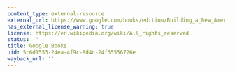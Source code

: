 ```yaml
---
content_type: external-resource
external_url: https://www.google.com/books/edition/Building_a_New_American_State/W37zSNcybaEC?hl=en&gbpv=1
has_external_license_warning: true
license: https://en.wikipedia.org/wiki/All_rights_reserved
status: ''
title: Google Books
uid: 5c6d1553-24ea-4f9c-8d4c-24f35556726e
wayback_url: ''
---
```

